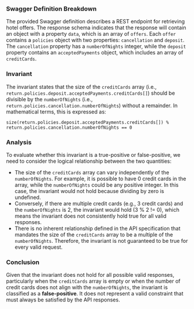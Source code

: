 ### Swagger Definition Breakdown
The provided Swagger definition describes a REST endpoint for retrieving hotel offers. The response schema indicates that the response will contain an object with a property `data`, which is an array of `offers`. Each `offer` contains a `policies` object with two properties: `cancellation` and `deposit`. The `cancellation` property has a `numberOfNights` integer, while the `deposit` property contains an `acceptedPayments` object, which includes an array of `creditCards`.

### Invariant
The invariant states that the size of the `creditCards` array (i.e., `return.policies.deposit.acceptedPayments.creditCards[]`) should be divisible by the `numberOfNights` (i.e., `return.policies.cancellation.numberOfNights`) without a remainder. In mathematical terms, this is expressed as:

    size(return.policies.deposit.acceptedPayments.creditCards[]) % return.policies.cancellation.numberOfNights == 0

### Analysis
To evaluate whether this invariant is a true-positive or false-positive, we need to consider the logical relationship between the two quantities:
- The size of the `creditCards` array can vary independently of the `numberOfNights`. For example, it is possible to have 0 credit cards in the array, while the `numberOfNights` could be any positive integer. In this case, the invariant would not hold because dividing by zero is undefined.
- Conversely, if there are multiple credit cards (e.g., 3 credit cards) and the `numberOfNights` is 2, the invariant would hold (3 % 2 != 0), which means the invariant does not consistently hold true for all valid responses.
- There is no inherent relationship defined in the API specification that mandates the size of the `creditCards` array to be a multiple of the `numberOfNights`. Therefore, the invariant is not guaranteed to be true for every valid request.

### Conclusion
Given that the invariant does not hold for all possible valid responses, particularly when the `creditCards` array is empty or when the number of credit cards does not align with the `numberOfNights`, the invariant is classified as a **false-positive**. It does not represent a valid constraint that must always be satisfied by the API responses.
